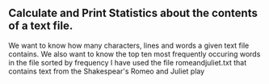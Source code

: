 ﻿## Calculate and Print Statistics about the contents of a text file. 

We want to know how many characters, lines and words a given text file contains. 
We also want to know the top ten most frequently occuring words in the file sorted by frequency
I have used the file romeandjuliet.txt that contains text from the Shakespear's Romeo and Juliet play